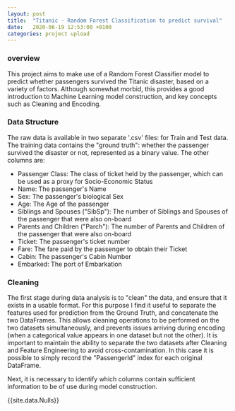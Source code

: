 ```yaml
---
layout: post
title:  "Titanic - Random Forest Classification to predict survival"
date:   2020-06-19 12:53:00 +0100
categories: project upload
---
```


### overview

This project aims to make use of a Random Forest Classifier model to predict whether passengers survived the Titanic disaster, based on a variety of factors. Although somewhat morbid, this provides a good introduction to Machine Learning model construction, and key concepts such as Cleaning and Encoding.

### Data Structure

The raw data is available in two separate '.csv' files: for Train and Test data. The training data contains the "ground truth": whether the passenger survived the disaster or not, represented as a binary value. The other columns are:

- Passenger Class: The class of ticket held by the passenger, which can be used as a proxy for Socio-Economic Status
- Name: The passenger's Name
- Sex: The passenger's biological Sex
- Age: The Age of the passenger
- Siblings and Spouses ("SibSp"): The number of Siblings and Spouses of the passenger that were also on-board
- Parents and Children ("Parch"): The number of Parents and Children of the passenger that were also on-board
- Ticket: The passenger's ticket number
- Fare: The fare paid by the passenger to obtain their Ticket
- Cabin: The passenger's Cabin Number
- Embarked: The port of Embarkation

### Cleaning

The first stage during data analysis is to "clean" the data, and ensure that it exists in a usable format. For this purpose I find it useful to separate the features used for prediction from the Ground Truth, and concatenate the two DataFrames. This allows cleaning operations to be performed on the two datasets simultaneously, and prevents issues arriving during encoding (when a categorical value appears in one dataset but not the other). It is important to maintain the ability to separate the two datasets after Cleaning and Feature Engineering to avoid cross-contamination. In this case it is possible to simply record the "PassengerId" index for each original DataFrame.

Next, it is necessary to identify which columns contain sufficient information to be of use during model construction.

{{site.data.Nulls}}
